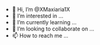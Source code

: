 - 👋 Hi, I’m @XMaxiaria1X
- 👀 I’m interested in ...
- 🌱 I’m currently learning ...
- 💞️ I’m looking to collaborate on ...
- 📫 How to reach me ...

<!---
XMaxiaria1X/XMaxiaria1X is a ✨ special ✨ repository because its `README.md` (this file) appears on your GitHub profile.
You can click the Preview link to take a look at your changes.

